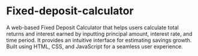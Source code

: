 # Fixed-deposit-calculator
A web-based Fixed Deposit Calculator that helps users calculate total returns and interest earned by inputting principal amount, interest rate, and time period. It provides an intuitive interface for estimating savings growth. Built using HTML, CSS, and JavaScript for a seamless user experience.

